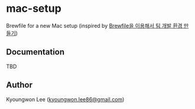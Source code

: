 # mac-setup
Brewfile for a new Mac setup (inspired by [Brewfile을 이용해서 팀 개발 환경 만들기](https://medium.com/plustv/brewfile%EC%9D%84-%EC%9D%B4%EC%9A%A9%ED%95%B4%EC%84%9C-%ED%8C%80-%EA%B0%9C%EB%B0%9C-%ED%99%98%EA%B2%BD-%EB%A7%8C%EB%93%A4%EA%B8%B0-1516cb21f669))

## Documentation
TBD

## Author
Kyoungwon Lee (kyoungwon.lee86@gmail.com)

